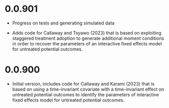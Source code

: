 # 0.0.901

* Progress on tests and generating simulated data

* Adds code for Callaway and Tsyawo (2023) that is based on exploiting staggered treatment adoption to generate additional moment conditions in order to recover the parameters of an interactive fixed effects model for untreated potential outcomes.

# 0.0.900

* Initial version, includes code for Callaway and Karami (2023) that is based on using a time-invariant covariate with a time-invariant effect on untreated potential outcomes to identify the parameters of interactive fixed effects model for untreated potential outcomes.
